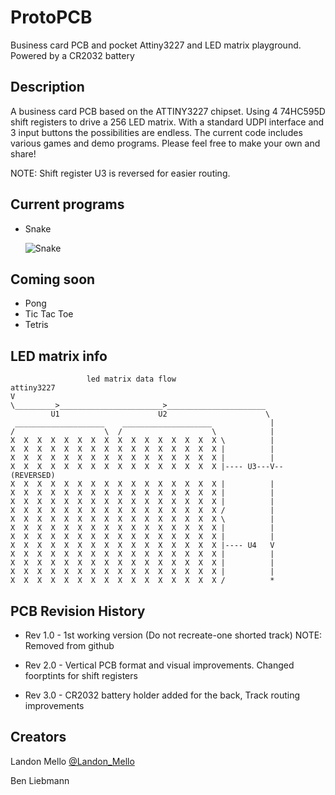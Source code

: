 # ProtoPCB

Business card PCB and pocket Attiny3227 and LED matrix playground. Powered by a CR2032 battery

## Description

A business card PCB based on the ATTINY3227 chipset. Using 4 74HC595D shift registers to drive a 256 LED matrix. With a standard UDPI interface and 3 input buttons the possibilities are endless.
The current code includes various games and demo programs. Please feel free to make your own and share!

NOTE: Shift register U3 is reversed for easier routing.

## Current programs
* Snake

  ![Snake](https://github.com/Lmello1/ProtoPCB/blob/main/PCB%20rev%202.0/Photos/Snake.gif)

## Coming soon
* Pong
* Tic Tac Toe
* Tetris

## LED matrix info
```
                 led matrix data flow
attiny3227
V
\_________>_______________________>______________________
         U1                      U2                      \
 ____________________    ____________________             |
/                    \  /                    \            |
X  X  X  X  X  X  X  X  X  X  X  X  X  X  X  X \          |
X  X  X  X  X  X  X  X  X  X  X  X  X  X  X  X |          |
X  X  X  X  X  X  X  X  X  X  X  X  X  X  X  X |          |
X  X  X  X  X  X  X  X  X  X  X  X  X  X  X  X |---- U3---V--(REVERSED)
X  X  X  X  X  X  X  X  X  X  X  X  X  X  X  X |          |
X  X  X  X  X  X  X  X  X  X  X  X  X  X  X  X |          |
X  X  X  X  X  X  X  X  X  X  X  X  X  X  X  X |          |
X  X  X  X  X  X  X  X  X  X  X  X  X  X  X  X /          |
X  X  X  X  X  X  X  X  X  X  X  X  X  X  X  X \          |
X  X  X  X  X  X  X  X  X  X  X  X  X  X  X  X |          |
X  X  X  X  X  X  X  X  X  X  X  X  X  X  X  X |          |
X  X  X  X  X  X  X  X  X  X  X  X  X  X  X  X |---- U4   V
X  X  X  X  X  X  X  X  X  X  X  X  X  X  X  X |          |
X  X  X  X  X  X  X  X  X  X  X  X  X  X  X  X |          |
X  X  X  X  X  X  X  X  X  X  X  X  X  X  X  X |          |
X  X  X  X  X  X  X  X  X  X  X  X  X  X  X  X /          *
```


## PCB Revision History
* Rev 1.0 - 1st working version (Do not recreate-one shorted track) NOTE: Removed from github

* Rev 2.0 - Vertical PCB format and visual improvements. Changed foorptints for shift registers

* Rev 3.0 - CR2032 battery holder added for the back, Track routing improvements

## Creators

Landon Mello
[@Landon_Mello](https://twitter.com/Landon_Mello_)

Ben Liebmann
